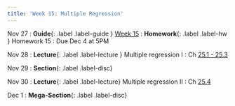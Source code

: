 ```yaml
---
title: 'Week 15: Multiple Regression'
---
```


Nov 27
: **Guide**{: .label .label-guide } [Week 15](/assets/guides/week15.pdf)
: **Homework**{: .label .label-hw } Homework 15
    : Due Dec 4 at 5PM

Nov 28
: **Lecture**{: .label .label-lecture } Multiple regression I
    : Ch [25.1 - 25.3](http://prob140.org/textbook/content/Chapter_25/00_Multiple_Regression.html#)

Nov 29
: **Section**{: .label .label-disc}

Nov 30
: **Lecture**{: .label .label-lecture} Multiple regression II
    : Ch [25.4](http://prob140.org/textbook/content/Chapter_25/04_Multiple_Regression.html)

Dec 1
: **Mega-Section**{: .label .label-disc}